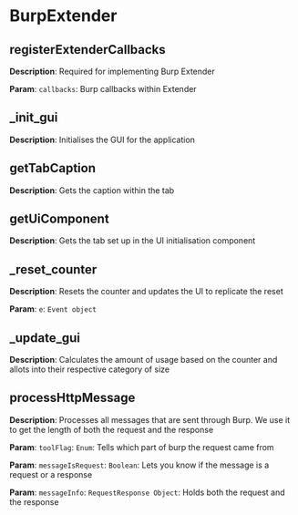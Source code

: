 # BurpExtender
## registerExtenderCallbacks
**Description**: Required for implementing Burp Extender

**Param**: `callbacks`: Burp callbacks within Extender

## _init_gui
**Description**: Initialises the GUI for the application

## getTabCaption
**Description**: Gets the caption within the tab

## getUiComponent
**Description**: Gets the tab set up in the UI initialisation component

## _reset_counter
**Description**: Resets the counter and updates the UI to replicate the reset

**Param**: `e`: `Event object`

## _update_gui
**Description**: Calculates the amount of usage based on the counter and allots into their respective category of size

## processHttpMessage
**Description**: Processes all messages that are sent through Burp. We use it to get the length of both the request and the response

**Param**: `toolFlag`: `Enum`: Tells which part of burp the request came from

**Param**: `messageIsRequest`: `Boolean`: Lets you know if the message is a request or a response

**Param**: `messageInfo`: `RequestResponse Object`: Holds both the request and the response
